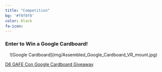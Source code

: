 ```yaml
---
title: "Competition"
bg: '#f8f8f8'
color: black
fa-icon: 
---
```

### Enter to Win a Google Cardboard!

<div align="center">
![Google Cardboard](img/Assembled_Google_Cardboard_VR_mount.jpg)
</div>

<a class="e-widget no-button" href="https://gleam.io/OqhQO/d6-gafe-con-google-cardboard-giveaway" rel="nofollow">D6 GAFE Con Google Cardboard Giveaway</a>
<script type="text/javascript" src="https://js.gleam.io/e.js" async="true"></script>

